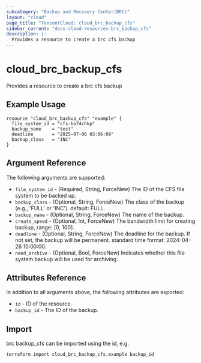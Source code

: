 ```yaml
---
subcategory: "Backup and Recovery Center(BRC)"
layout: "cloud"
page_title: "TencentCloud: cloud_brc_backup_cfs"
sidebar_current: "docs-cloud-resources-brc_backup_cfs"
description: |-
  Provides a resource to create a brc cfs backup
---
```


# cloud_brc_backup_cfs

Provides a resource to create a brc cfs backup

## Example Usage

```hcl
resource "cloud_brc_backup_cfs" "example" {
  file_system_id = "cfs-bo74chkp"
  backup_name    = "test"
  deadline       = "2025-07-06 03:06:09"
  backup_class   = "INC"
}
```

## Argument Reference

The following arguments are supported:

* `file_system_id` - (Required, String, ForceNew) The ID of the CFS file system to be backed up.
* `backup_class` - (Optional, String, ForceNew) The class of the backup (e.g., 'FULL' or 'INC'). default: FULL.
* `backup_name` - (Optional, String, ForceNew) The name of the backup.
* `create_speed` - (Optional, Int, ForceNew) The bandwidth limit for creating backup, range: [0, 100].
* `deadline` - (Optional, String, ForceNew) The deadline for the backup. If not set, the backup will be permanent. standard time format: 2024-04-26 10:00:00.
* `need_archive` - (Optional, Bool, ForceNew) Indicates whether this file system backup will be used for archiving.

## Attributes Reference

In addition to all arguments above, the following attributes are exported:

* `id` - ID of the resource.
* `backup_id` - The ID of the backup.


## Import

brc backup_cfs can be imported using the id, e.g.

```
terraform import cloud_brc_backup_cfs.example backup_id
```

